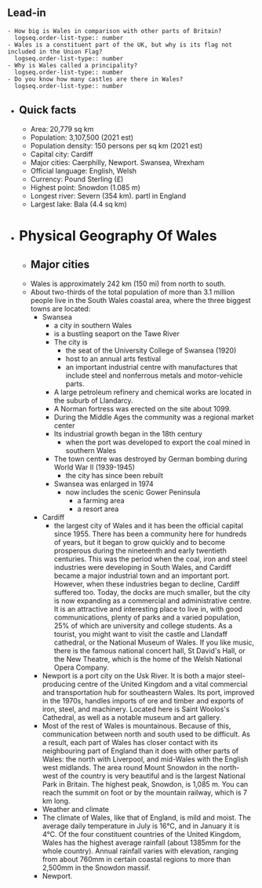 ## Lead-in
	- How big is Wales in comparison with other parts of Britain?
	  logseq.order-list-type:: number
	- Wales is a constituent part of the UK, but why is its flag not included in the Union Flag?
	  logseq.order-list-type:: number
	- Why is Wales called a principality?
	  logseq.order-list-type:: number
	- Do you know how many castles are there in Wales?
	  logseq.order-list-type:: number
- ## Quick facts
	- Area: 20,779 sq km
	- Population: 3,107,500 (2021 est)
	- Population density: 150 persons per sq km (2021 est)
	- Capital city: Cardiff
	- Major cities: Caerphilly, Newport. Swansea, Wrexham
	- Official language: English, Welsh
	- Currency: Pound Sterling (£)
	- Highest point: Snowdon (1.085 m)
	- Longest river: Severn (354 km). partl in England
	- Largest lake: Bala (4.4 sq km)
- # Physical Geography Of Wales
	- ## Major cities
	- Wales is approximately 242 km (150 mi) from north to south.
	- About two-thirds of the total population of more than 3.1 million people live in the South Wales coastal area, where the three biggest towns are located:
		- Swansea
			- a city in southern Wales
			- is a bustling seaport on the Tawe River
			- The city is
				- the seat of the University College of Swansea (1920)
				- host to an annual arts festival
				- an important industrial centre with manufactures that include steel and nonferrous metals and motor-vehicle parts.
			- A large petroleum refinery and chemical works are located in the suburb of Llandarcy.
			- A Norman fortress was erected on the site about 1099.
			- During the Middle Ages the community was a regional market center
			- Its industrial growth began in the 18th century
				- when the port was developed to export the coal mined in southern Wales
			- The town centre was destroyed by German bombing during World War II (1939-1945)
				- the city has since been rebuilt
			- Swansea was enlarged in 1974
				- now includes the scenic Gower Peninsula
					- a farming area
					- a resort area
		- Cardiff
			- the largest city of Wales and it has been the official capital since 1955. There has been a community here for hundreds of years, but it began to grow quickly and to become prosperous during the nineteenth and early twentieth centuries. This was the period when the coal, iron and steel industries were developing in South Wales, and Cardiff became a major industrial town and an important port. However, when these industries began to decline, Cardiff suffered too. Today, the docks are much smaller, but the city is now expanding as a commercial and administrative centre. It is an attractive and interesting place to live in, with good communications, plenty of parks and a varied population, 25% of which are university and college students. As a tourist, you might want to visit the castle and Llandaff cathedral, or the National Museum of Wales. If you like music, there is the famous national concert hall, St David's Hall, or the New Theatre, which is the home of the Welsh National Opera Company.
		- Newport is a port city on the Usk River. It is both a major steel-producing centre of the United Kingdom and a vital commercial and transportation hub for southeastern Wales. Its port, improved in the 1970s, handles imports of ore and timber and exports of iron, steel, and machinery. Located here is Saint Woolos's Cathedral, as well as a notable museum and art gallery.
		- Most of the rest of Wales is mountainous. Because of this, communication between north and south used to be difficult. As a result, each part of Wales has closer contact with its neighbouring part of England than it does with other parts of Wales: the north with Liverpool, and mid-Wales with the English west midlands. The area round Mount Snowdon in the north-west of the country is very beautiful and is the largest National Park in Britain. The highest peak, Snowdon, is 1,085 m. You can reach the summit on foot or by the mountain railway, which is 7 km long.
		- Weather and climate
		- The climate of Wales, like that of England, is mild and moist. The average daily temperature in July is 16°C, and in January it is 4°C. Of the four constituent countries of the United Kingdom, Wales has the highest average rainfall (about 1385mm for the whole country). Annual rainfall varies with elevation, ranging from about 760mm in certain coastal regions to more than 2,500mm in the Snowdon massif.
		- Newport.